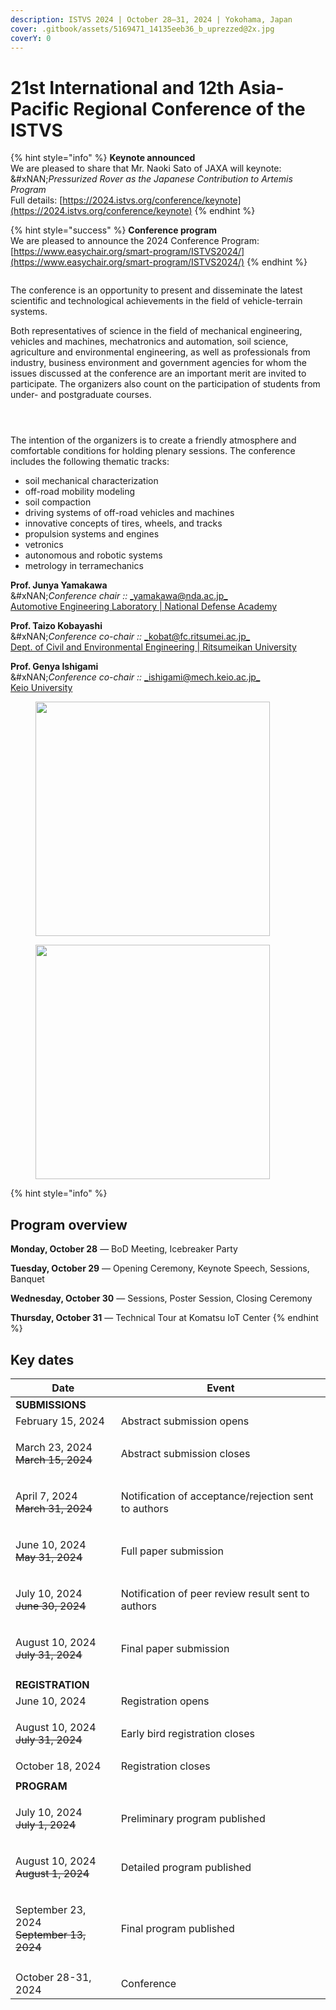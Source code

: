 ```yaml
---
description: ISTVS 2024 | October 28–31, 2024 | Yokohama, Japan
cover: .gitbook/assets/5169471_14135eeb36_b_uprezzed@2x.jpg
coverY: 0
---
```


# 21st International and 12th Asia-Pacific Regional Conference of the ISTVS

{% hint style="info" %}
**Keynote announced**\
We are pleased to share that Mr. Naoki Sato of JAXA will keynote:\
&#xNAN;_&#x50;ressurized Rover as the Japanese Contribution to Artemis Program_\
Full details: [https://2024.istvs.org/conference/keynote](https://2024.istvs.org/conference/keynote)
{% endhint %}

{% hint style="success" %}
**Conference program**\
We are pleased to announce the 2024 Conference Program:\
[https://www.easychair.org/smart-program/ISTVS2024/](https://www.easychair.org/smart-program/ISTVS2024/)
{% endhint %}

<figure><img src=".gitbook/assets/mount-fuji-1225931_1920.jpg" alt=""><figcaption></figcaption></figure>

The conference is an opportunity to present and disseminate the latest scientific and technological achievements in the field of vehicle-terrain systems.

Both representatives of science in the field of mechanical engineering, vehicles and machines, mechatronics and automation, soil science, agriculture and environmental engineering, as well as professionals from industry, business environment and government agencies for whom the issues discussed at the conference are an important merit are invited to participate. The organizers also count on the participation of students from under- and postgraduate courses.

<div><figure><img src=".gitbook/assets/4WD_test.jpg" alt=""><figcaption></figcaption></figure> <figure><img src=".gitbook/assets/road_roller.jpg" alt=""><figcaption></figcaption></figure> <figure><img src=".gitbook/assets/crawler_drone.jpg" alt=""><figcaption></figcaption></figure></div>

The intention of the organizers is to create a friendly atmosphere and comfortable conditions for holding plenary sessions. The conference includes the following thematic tracks:

* soil mechanical characterization
* off-road mobility modeling
* soil compaction
* driving systems of off-road vehicles and machines
* innovative concepts of tires, wheels, and tracks
* propulsion systems and engines
* vetronics
* autonomous and robotic systems
* metrology in terramechanics

**Prof. Junya Yamakawa**\
&#xNAN;_&#x43;onference chair ::_ [_yamakawa@nda.ac.jp_](mailto:yamakawa@nda.ac.jp)\
[Automotive Engineering Laboratory | National Defense Academy](http://www.nda.ac.jp/cc/mech/en/automotive-engineering.html#faculty)

**Prof. Taizo Kobayashi**\
&#xNAN;_&#x43;onference co-chair ::_ [_kobat@fc.ritsumei.ac.jp_](mailto:kobat@fc.ritsumei.ac.jp)\
[Dept. of Civil and Environmental Engineering | Ritsumeikan University](https://en.ritsumei.ac.jp/gsse/academics/researchers/article.html/?id=86)

**Prof. Genya Ishigami**\
&#xNAN;_&#x43;onference co-chair ::_ [_ishigami@mech.keio.ac.jp_](mailto:ishigami@mech.keio.ac.jp)\
[Keio University](http://www.srg.mech.keio.ac.jp)

<div><figure><img src=".gitbook/assets/excavator.jpeg" alt="" width="375"><figcaption></figcaption></figure> <figure><img src=".gitbook/assets/wheel_test.jpg" alt="" width="375"><figcaption></figcaption></figure></div>



{% hint style="info" %}
## Program overview

**Monday, October 28** — BoD Meeting, Icebreaker Party&#x20;

**Tuesday, October 29** — Opening Ceremony, Keynote Speech, Sessions, Banquet&#x20;

**Wednesday, October 30** — Sessions, Poster Session, Closing Ceremony&#x20;

**Thursday, October 31** — Technical Tour at Komatsu IoT Center
{% endhint %}

## Key dates

| Date                                                       | Event                                                |
| ---------------------------------------------------------- | ---------------------------------------------------- |
| **SUBMISSIONS**                                            |                                                      |
| February 15, 2024                                          | Abstract submission opens                            |
| <p>March 23, 2024<br><del>March 15, 2024</del></p>         | Abstract submission closes                           |
| <p>April 7, 2024<br><del>March 31, 2024</del></p>          | Notification of acceptance/rejection sent to authors |
| <p>June 10, 2024<br><del>May 31, 2024</del></p>            | Full paper submission                                |
| <p>July 10, 2024<br><del>June 30, 2024</del></p>           | Notification of peer review result sent to authors   |
| <p>August 10, 2024<br><del>July 31, 2024</del></p>         | Final paper submission                               |
|                                                            |                                                      |
| **REGISTRATION**                                           |                                                      |
| June 10, 2024                                              | Registration opens                                   |
| <p>August 10, 2024<br><del>July 31, 2024</del></p>         | Early bird registration closes                       |
| October 18, 2024                                           | Registration closes                                  |
|                                                            |                                                      |
| **PROGRAM**                                                |                                                      |
| <p>July 10, 2024<br><del>July 1, 2024</del></p>            | Preliminary program published                        |
| <p>August 10, 2024<br><del>August 1, 2024</del></p>        | Detailed program published                           |
| <p>September 23, 2024<br><del>September 13, 2024</del></p> | Final program published                              |
|                                                            |                                                      |
| October 28-31, 2024                                        | Conference                                           |



<figure><img src=".gitbook/assets/rover.jpg" alt=""><figcaption></figcaption></figure>

<figure><img src=".gitbook/assets/HdXLhbPIFOCdy3rokbWAYQDizPu0JVHE.jpeg" alt=""><figcaption></figcaption></figure>

<figure><img src=".gitbook/assets/2024 YOKOHAMA - Twitter - CORRECT.png" alt=""><figcaption></figcaption></figure>

